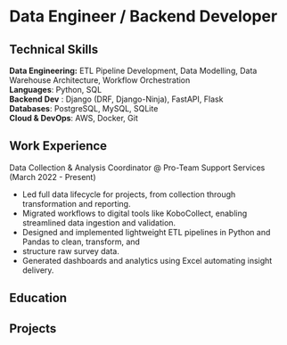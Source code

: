 # Data Engineer / Backend Developer

## Technical Skills

**Data Engineering:** ETL Pipeline Development, Data Modelling, Data Warehouse Architecture, Workflow Orchestration <br>
**Languages**: Python, SQL <br>
**Backend Dev** : Django (DRF, Django-Ninja), FastAPI, Flask <br>
**Databases**: PostgreSQL, MySQL, SQLite <br>
**Cloud & DevOps**: AWS, Docker, Git <br>

## Work Experience
Data Collection & Analysis Coordinator​ @ Pro-Team Support Services (March 2022 - Present)
- Led full data lifecycle for projects, from collection through transformation and reporting.
- Migrated workflows to digital tools like KoboCollect, enabling streamlined data ingestion and validation.
- Designed and implemented lightweight ETL pipelines in Python and Pandas to clean, transform, and
- structure raw survey data.
- Generated dashboards and analytics using Excel automating insight delivery.


## Education

## Projects
